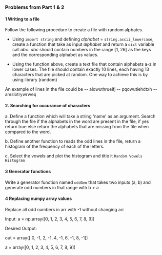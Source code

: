 ### Problems from Part 1 & 2

#### 1 Writing to a file
Follow the following procedure to create a file with random alpbates.
 -  Using `import string` and defining *alphabet* = `string.ascii_lowercase`, create a function that take as input *alphabet* and  return a `dict` variable call *abc*. *abc* should contain numbers in the range [1, 26] as the keys and the corresponding alphabet as values.
 
 - Using the function above, create a text file that contain alphabets a-z in lower cases.  The file should contain exactly 10 lines, each having 13 characters that are picked at random. One way to achieve this is by using library (random)
 
 An example of lines in the file could be
 -- alowuthrueifj
 -- pqowutiehdtxh
 -- amslotrywrweq



#### 2. Searching for occurance of characters
a.  Define a function which will take a string 'name' as an argument. Search through the file if the alphabets in the word are present in the file, if yes return true else return the alphabets that are missing from the file when compared to the word.

b. Define another function to reads the odd lines in the file, return a histogram of the frequency of each of the letters. 

c.  Select the vowels and plot the histogram and title it `Random Vowels Histogram`



#### 3 Generator functions
Write a generator function named `oddGen` that takes two inputs (a, b) and generate odd numbers in that range with b > a



#### 4 Replacing numpy array values

Replace all odd numbers in arr with -1 without changing arr

Input: a = np.array([0, 1, 2, 3, 4, 5, 6, 7, 8, 9])

Desired Output: 

out = array([ 0, -1,  2, -1,  4, -1,  6, -1,  8, -1])

a = array([0, 1, 2, 3, 4, 5, 6, 7, 8, 9])


